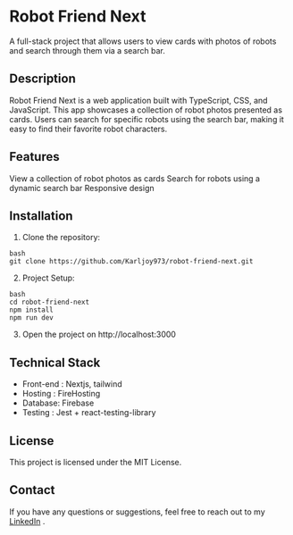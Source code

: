 # Robot Friend Next
A full-stack project that allows users to view cards with photos of robots and search through them via a search bar.

## Description
Robot Friend Next is a web application built with TypeScript, CSS, and JavaScript. This app showcases a collection of robot photos presented as cards. Users can search for specific robots using the search bar, making it easy to find their favorite robot characters.

## Features
View a collection of robot photos as cards
Search for robots using a dynamic search bar
Responsive design
## Installation
1. Clone the repository:
```
bash
git clone https://github.com/Karljoy973/robot-friend-next.git
```
2. Project Setup:
```
bash
cd robot-friend-next
npm install
npm run dev 
```
3. Open the project on http://localhost:3000

## Technical Stack 
- Front-end : Nextjs, tailwind
- Hosting : FireHosting 
- Database: Firebase 
- Testing : Jest + react-testing-library

## License
This project is licensed under the MIT License.

## Contact
If you have any questions or suggestions, feel free to reach out to my [LinkedIn](www.linkedin.com/in/karl-joyeux) .
